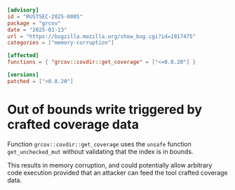 ```toml
[advisory]
id = "RUSTSEC-2025-0005"
package = "grcov"
date = "2025-01-13"
url = "https://bugzilla.mozilla.org/show_bug.cgi?id=1917475"
categories = ["memory-corruption"]

[affected]
functions = { "grcov::covdir::get_coverage" = ["<=0.8.20"] }

[versions]
patched = [">0.8.20"]
```
# Out of bounds write triggered by crafted coverage data
Function `grcov::covdir::get_coverage` uses the `unsafe` function `get_unchecked_mut`
without validating that the index is in bounds.

This results in memory corruption, and could potentially allow arbitrary code execution
provided that an attacker can feed the tool crafted coverage data.
